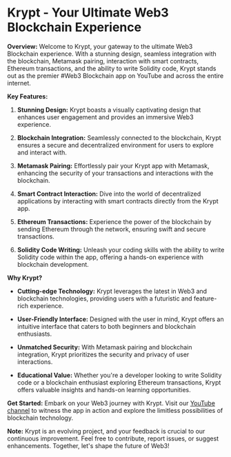 # Krypt - Your Ultimate Web3 Blockchain Experience

**Overview:**
Welcome to Krypt, your gateway to the ultimate Web3 Blockchain experience. With a stunning design, seamless integration with the blockchain, Metamask pairing, interaction with smart contracts, Ethereum transactions, and the ability to write Solidity code, Krypt stands out as the premier #Web3 Blockchain app on YouTube and across the entire internet.

**Key Features:**
1. **Stunning Design:** Krypt boasts a visually captivating design that enhances user engagement and provides an immersive Web3 experience.

2. **Blockchain Integration:** Seamlessly connected to the blockchain, Krypt ensures a secure and decentralized environment for users to explore and interact with.

3. **Metamask Pairing:** Effortlessly pair your Krypt app with Metamask, enhancing the security of your transactions and interactions with the blockchain.

4. **Smart Contract Interaction:** Dive into the world of decentralized applications by interacting with smart contracts directly from the Krypt app.

5. **Ethereum Transactions:** Experience the power of the blockchain by sending Ethereum through the network, ensuring swift and secure transactions.

6. **Solidity Code Writing:** Unleash your coding skills with the ability to write Solidity code within the app, offering a hands-on experience with blockchain development.

**Why Krypt?**
- **Cutting-edge Technology:** Krypt leverages the latest in Web3 and blockchain technologies, providing users with a futuristic and feature-rich experience.
  
- **User-Friendly Interface:** Designed with the user in mind, Krypt offers an intuitive interface that caters to both beginners and blockchain enthusiasts.

- **Unmatched Security:** With Metamask pairing and blockchain integration, Krypt prioritizes the security and privacy of user interactions.

- **Educational Value:** Whether you're a developer looking to write Solidity code or a blockchain enthusiast exploring Ethereum transactions, Krypt offers valuable insights and hands-on learning opportunities.

**Get Started:**
Embark on your Web3 journey with Krypt. Visit our [YouTube channel](#) to witness the app in action and explore the limitless possibilities of blockchain technology.

**Note:**
Krypt is an evolving project, and your feedback is crucial to our continuous improvement. Feel free to contribute, report issues, or suggest enhancements. Together, let's shape the future of Web3!

